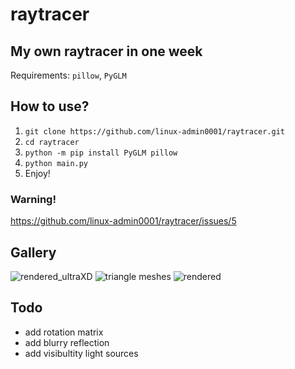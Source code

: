 # raytracer

## My own raytracer in one week
Requirements: `pillow`, `PyGLM`

## How to use?
1. `git clone https://github.com/linux-admin0001/raytracer.git`
2. `cd raytracer`
3. `python -m pip install PyGLM pillow`
4. `python main.py`
5. Enjoy!

### Warning!
https://github.com/linux-admin0001/raytracer/issues/5

## Gallery
![rendered_ultraXD](https://user-images.githubusercontent.com/73735838/219872697-27dc5adc-36c5-4b83-ad83-5d0c0475735e.png)
![triangle meshes](https://user-images.githubusercontent.com/73735838/210556100-1d1d1aad-550e-4cfd-8e5f-f50bcefb083a.png)
![rendered](https://user-images.githubusercontent.com/73735838/218553741-8c7377dd-5e00-473c-a4b2-5fd90bdaf3c7.png)

## Todo
* add rotation matrix
* add blurry reflection
* add visibultity light sources
